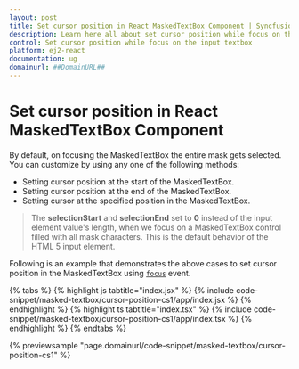 ```yaml
---
layout: post
title: Set cursor position in React MaskedTextBox Component | Syncfusion
description: Learn here all about set cursor position while focus on the input textbox in Syncfusion Essential React Maskedtextbox component, it's elements and more.
control: Set cursor position while focus on the input textbox 
platform: ej2-react
documentation: ug
domainurl: ##DomainURL##
---
```


# Set cursor position in React MaskedTextBox Component

By default, on focusing the MaskedTextBox the entire mask gets selected. You can customize by using any one of the following methods:

* Setting cursor position at the start of the MaskedTextBox.
* Setting cursor position at the end of the MaskedTextBox.
* Setting cursor at the specified position in the MaskedTextBox.

> The **selectionStart** and **selectionEnd** set to **0** instead of the input element value's length, when we focus on a MaskedTextBox control filled with all mask characters. This is the default behavior of the HTML 5 input element.

Following is an example that demonstrates the above cases to set cursor position in the MaskedTextBox using [`focus`](https://ej2.syncfusion.com/react/documentation/api/maskedtextbox/#focus) event.

{% tabs %}
{% highlight js tabtitle="index.jsx" %}
{% include code-snippet/masked-textbox/cursor-position-cs1/app/index.jsx %}
{% endhighlight %}
{% highlight ts tabtitle="index.tsx" %}
{% include code-snippet/masked-textbox/cursor-position-cs1/app/index.tsx %}
{% endhighlight %}
{% endtabs %}

 {% previewsample "page.domainurl/code-snippet/masked-textbox/cursor-position-cs1" %}